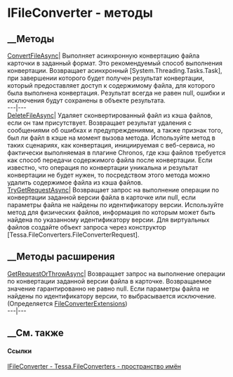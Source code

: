 # IFileConverter - методы
##  __Методы
[ConvertFileAsync](M_Tessa_FileConverters_IFileConverter_ConvertFileAsync.htm)|
Выполняет асинхронную конвертацию файла карточки в заданный формат. Это
рекомендуемый способ выполнения конвертации. Возвращает асинхронный
[System.Threading.Tasks.Task], при завершении которого будет получен результат
конвертации, который предоставляет доступ к содержимому файла, для которого
была выполнена конвертация. Результат всегда не равен null, ошибки и
исключения будут сохранены в объекте результата.  
---|---  
[DeleteFileAsync](M_Tessa_FileConverters_IFileConverter_DeleteFileAsync.htm)|
Удаляет сконвертированный файл из кэша файлов, если он там присутствует.
Возвращает результат удаления с сообщениями об ошибках и предупреждениями, а
также признак того, был ли файл в кэше на момент вызова метода. Используйте
метод в таких сценариях, как конвертация, инициируемая с веб-сервиса, но
фактически выполняемая в плагине Chronos, где кэш файлов требуется как способ
передачи содержимого файла после конвертации. Если известно, что операция по
конвертации уникальна и результат конвертации не будет нужен, то посредством
этого метода можно удалить содержимое файла из кэша файлов.  
[TryGetRequestAsync](M_Tessa_FileConverters_IFileConverter_TryGetRequestAsync.htm)|
Возвращает запрос на выполнение операции по конвертации заданной версии файла
в карточке или null, если параметры файла не найдены по идентификатору версии.
Используйте метод для физических файлов, информация по которым может быть
найдена по указанному идентификатору версии. Для виртуальных файлов создайте
объект запроса через конструктор [Tessa.FileConverters.FileConverterRequest].  
## __Методы расширения
[GetRequestOrThrowAsync](M_Tessa_FileConverters_FileConverterExtensions_GetRequestOrThrowAsync.htm)|
Возвращает запрос на выполнение операции по конвертации заданной версии файла
в карточке. Возвращаемое значение гарантированно не равно null. Если параметры
файла не найдены по идентификатору версии, то выбрасывается исключение.  
(Определяется
[FileConverterExtensions](T_Tessa_FileConverters_FileConverterExtensions.htm))  
---|---  
##  __См. также
#### Ссылки
[IFileConverter - ](T_Tessa_FileConverters_IFileConverter.htm)
[Tessa.FileConverters - пространство имён](N_Tessa_FileConverters.htm)
